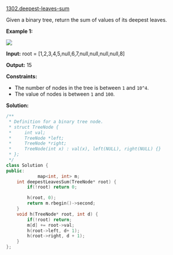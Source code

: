 [1302.deepest-leaves-sum](https://leetcode.com/problems/deepest-leaves-sum/)  

Given a binary tree, return the sum of values of its deepest leaves.

**Example 1:**

**![](https://assets.leetcode.com/uploads/2019/07/31/1483_ex1.png)**

  
**Input:** root = \[1,2,3,4,5,null,6,7,null,null,null,null,8\]
  
**Output:** 15
  

**Constraints:**

*   The number of nodes in the tree is between `1` and `10^4`.
*   The value of nodes is between `1` and `100`.  



**Solution:**  

```cpp
/**
 * Definition for a binary tree node.
 * struct TreeNode {
 *     int val;
 *     TreeNode *left;
 *     TreeNode *right;
 *     TreeNode(int x) : val(x), left(NULL), right(NULL) {}
 * };
 */
class Solution {
public:
            map<int, int> m;
    int deepestLeavesSum(TreeNode* root) {
        if(!root) return 0;

        h(root, 0);
        return m.rbegin()->second;
    }
    void h(TreeNode* root, int d) {
        if(!root) return;
        m[d] += root->val;
        h(root->left, d+ 1);
        h(root->right, d + 1);
    }
};
```
      